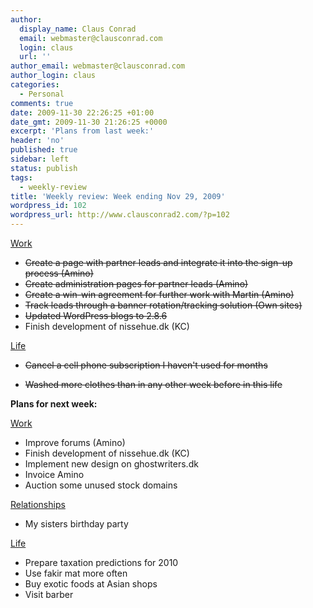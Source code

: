 ```yaml
---
author:
  display_name: Claus Conrad
  email: webmaster@clausconrad.com
  login: claus
  url: ''
author_email: webmaster@clausconrad.com
author_login: claus
categories:
  - Personal
comments: true
date: 2009-11-30 22:26:25 +01:00
date_gmt: 2009-11-30 21:26:25 +0000
excerpt: 'Plans from last week:'
header: 'no'
published: true
sidebar: left
status: publish
tags:
  - weekly-review
title: 'Weekly review: Week ending Nov 29, 2009'
wordpress_id: 102
wordpress_url: http://www.clausconrad2.com/?p=102
---
```

<u>Work</u>

*   <del>Create a page with partner leads and integrate it into the sign-up process (Amino)</del>
*   <del>Create administration pages for partner leads (Amino)</del>
*   <del>Create a win-win agreement for further work with Martin (Amino)</del>
*   <del>Track leads through a banner rotation/tracking solution (Own sites)</del>
*   <del>Updated WordPress blogs to 2.8.6</del>
*   Finish development of nissehue.dk (KC)

<u>Life</u>

*   <del>Cancel a cell phone subscription I haven't used for months</del>

*   <del>Washed more clothes than in any other week before in this life</del>

**Plans for next week:**

<u>Work</u>

*   Improve forums (Amino)
*   Finish development of nissehue.dk (KC)
*   Implement new design on ghostwriters.dk
*   Invoice Amino
*   Auction some unused stock domains

<u>Relationships</u>

*   My sisters birthday party

<u>Life</u>

*   Prepare taxation predictions for 2010
*   Use fakir mat more often
*   Buy exotic foods at Asian shops
*   Visit barber
